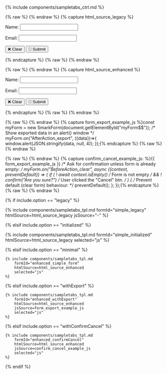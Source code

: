 
{% include components/sampletabs_ctrl.md %}

{% raw %} <!-- html_source_legacy {{{ --> {% endraw %}
{% capture html_source_legacy %}<div id="myForm$$">
    <p>
        <label for="nameField$$">Name:</label>
        <input type="text" id="nameField$$" name="name">
    </p>
    <p>
        <label for="emailField$$">Email:</label>
        <input type="email" id="emailField$$" name="email">
    </p>
    <p>
        <button>❌ Clear</button>
        <button>💾 Submit</button>
    </p>
</div>{% endcapture %}
{% raw %} <!-- }}} --> {% endraw %}

{% raw %} <!-- html_source_enhanced {{{ --> {% endraw %}
{% capture html_source_enhanced %}<div id="myForm$$">
    <p>
        <label data-smark>Name:</label>
        <input type="text" name="name" data-smark>
    </p>
    <p>
        <label data-smark>Email:</label>
        <input type="email" name="email" data-smark>
    </p>
    <p>
        <button data-smark='{"action":"clear"}'>❌ Clear</button>
        <button data-smark='{"action":"export"}'>💾 Submit</button>
    </p>
</div>{% endcapture %}
{% raw %} <!-- }}} --> {% endraw %}

{% raw %} <!-- form_export_example_js {{{ --> {% endraw %}
{% capture form_export_example_js %}const myForm = new SmarkForm(document.getElementById("myForm$$"));
/* Show exported data in an alert() window */
myForm.on("AfterAction_export", ({data})=>{
    window.alert(JSON.stringify(data, null, 4));
});{% endcapture %}
{% raw %} <!-- }}} --> {% endraw %}

{% raw %} <!-- confirm_cancel_example_js {{{ --> {% endraw %}
{% capture confirm_cancel_example_js: %}{{ form_export_example_js }}
/* Ask for confirmation unless form is already empty: */
myForm.on("BeforeAction_clear", async ({context, preventDefault}) => {
    if (
        ! await context.isEmpty()     /* Form is not empty */
        && ! confirm("Are you sure?") /* User clicked the "Cancel" btn. */
    ) {
        /* Prevent default (clear form) behaviour: */
        preventDefault();
    };
});{% endcapture %}
{% raw %} <!-- }}} --> {% endraw %}



{% if include.option == "legacy" %}

  {% include components/sampletabs_tpl.md
    formId="simple_legacy"
    htmlSource=html_source_legacy
    jsSource="-"
  %}

{% elsif include.option == "initialized" %}

  {% include components/sampletabs_tpl.md
    formId="simple_initialized"
    htmlSource=html_source_legacy
    selected="js"
  %}

{% elsif include.option == "minimal" %}

    {% include components/sampletabs_tpl.md
        formId="enhanced_simple_form"
        htmlSource=html_source_enhanced
        selected="js"
    %}

{% elsif include.option == "withExport" %}

    {% include components/sampletabs_tpl.md
        formId="enhanced_withExport"
        htmlSource=html_source_enhanced
        jsSource=form_export_example_js
        selected="js"
    %}

{% elsif include.option == "withConfirmCancel" %}

    {% include components/sampletabs_tpl.md
        formId="enhanced_confirmCancel"
        htmlSource=html_source_enhanced
        jsSource=confirm_cancel_example_js
        selected="js"
    %}

{% endif %}
